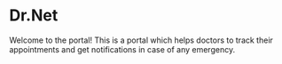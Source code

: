 # Dr.Net
Welcome to the portal!
This is a portal which helps doctors to track their appointments and get notifications in case of any emergency.
